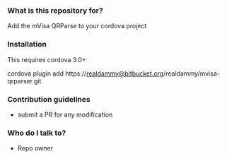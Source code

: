 ### What is this repository for? ###

Add the mVisa QRParse to your cordova project

### Installation ###

This requires cordova 3.0+

cordova plugin add https://realdammy@bitbucket.org/realdammy/mvisa-qrparser.git

### Contribution guidelines ###

* submit a PR for any modification

### Who do I talk to? ###

* Repo owner
